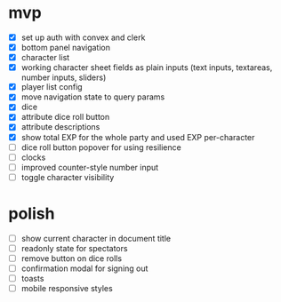 # mvp

- [x] set up auth with convex and clerk
- [x] bottom panel navigation
- [x] character list
- [x] working character sheet fields as plain inputs (text inputs, textareas, number inputs, sliders)
- [x] player list config
- [x] move navigation state to query params
- [x] dice
- [x] attribute dice roll button
- [x] attribute descriptions
- [x] show total EXP for the whole party and used EXP per-character
- [ ] dice roll button popover for using resilience
- [ ] clocks
- [ ] improved counter-style number input
- [ ] toggle character visibility

# polish

- [ ] show current character in document title
- [ ] readonly state for spectators
- [ ] remove button on dice rolls
- [ ] confirmation modal for signing out
- [ ] toasts
- [ ] mobile responsive styles
